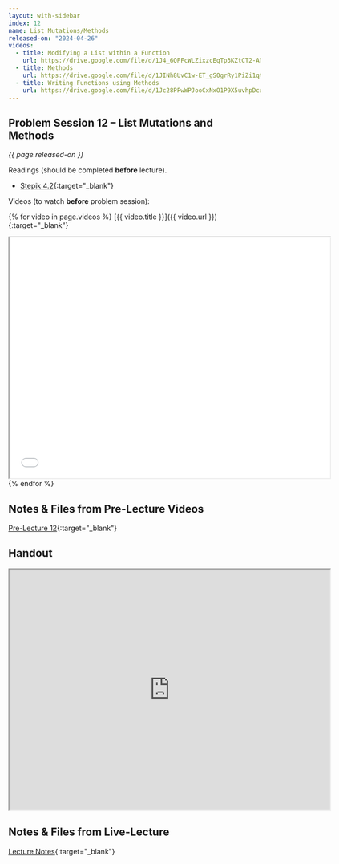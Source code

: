 ```yaml
---
layout: with-sidebar
index: 12
name: List Mutations/Methods
released-on: "2024-04-26"
videos:
  - title: Modifying a List within a Function
    url: https://drive.google.com/file/d/1J4_6QPFcWLZixzcEqTp3KZtCT2-ANSL8
  - title: Methods
    url: https://drive.google.com/file/d/1JINh8UvC1w-ET_gS0grRy1PiZi1qtMmw
  - title: Writing Functions using Methods
    url: https://drive.google.com/file/d/1Jc28PFwWPJooCxNxO1P9X5uvhpDcuCXL
---
```


## Problem Session 12 – List Mutations and Methods

_{{ page.released-on }}_

Readings (should be completed **before** lecture). 
- [Stepik 4.2](https://stepik.org/lesson/567182/step/1?unit=561455){:target="_blank"}

Videos (to watch **before** problem session):

{% for video in page.videos %}
[{{ video.title }}]({{ video.url }}){:target="_blank"}

<iframe src="{{ video.url }}/preview" width="640" height="480" allow="autoplay"></iframe>
{% endfor %}

## Notes & Files from Pre-Lecture Videos

[Pre-Lecture 12](https://github.com/ucsd-cse8a-sp24/ucsd-cse8a-sp24.github.io/tree/main/_pre-lectures/lecture-12){:target="_blank"}

## Handout

<iframe src="https://drive.google.com/file/d/104VDk_VCxPUodQNw3kbdmnNjputkkBqc/preview" width="640" height="480" allow="autoplay"></iframe>

## Notes & Files from Live-Lecture

[Lecture Notes](https://drive.google.com/drive/folders/144lm0FpaXURP4I5-zcZOnY--0IX0SoSi?usp=sharing){:target="_blank"}
